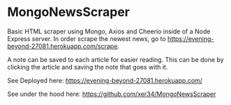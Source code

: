 # MongoNewsScraper

Basic HTML scraper using Mongo, Axios and Cheerio inside of a Node Express server. In order scrape the newest news, go to 
https://evening-beyond-27081.herokuapp.com/scrape.

A note can be saved to each article for easier reading. This can be done by clicking the article and saving the note that goes with it.

See Deployed here: https://evening-beyond-27081.herokuapp.com/

See under the hood here: https://github.com/xer34/MongoNewsScraper
